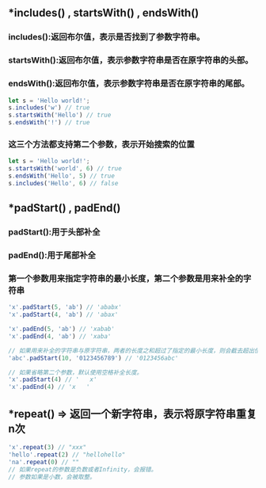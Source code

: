 ## *includes() , startsWith() , endsWith()
   ### includes():返回布尔值，表示是否找到了参数字符串。
   ### startsWith():返回布尔值，表示参数字符串是否在原字符串的头部。
   ### endsWith():返回布尔值，表示参数字符串是否在原字符串的尾部。
```js
let s = 'Hello world!';
s.includes('w') // true
s.startsWith('Hello') // true
s.endsWith('!') // true
```
   ### 这三个方法都支持第二个参数，表示开始搜索的位置
```js
let s = 'Hello world!';
s.startsWith('world', 6) // true
s.endsWith('Hello', 5) // true
s.includes('Hello', 6) // false
```

## *padStart() , padEnd()
   ### padStart():用于头部补全
   ### padEnd():用于尾部补全 
   ### 第一个参数用来指定字符串的最小长度，第二个参数是用来补全的字符串
```js
'x'.padStart(5, 'ab') // 'ababx'
'x'.padStart(4, 'ab') // 'abax'

'x'.padEnd(5, 'ab') // 'xabab'
'x'.padEnd(4, 'ab') // 'xaba'

// 如果用来补全的字符串与原字符串，两者的长度之和超过了指定的最小长度，则会截去超出位数的补全字符串。
'abc'.padStart(10, '0123456789') // '0123456abc'

// 如果省略第二个参数，默认使用空格补全长度。
'x'.padStart(4) // '   x'
'x'.padEnd(4) // 'x   '
```


## *repeat() => 返回一个新字符串，表示将原字符串重复n次
```js
'x'.repeat(3) // "xxx"
'hello'.repeat(2) // "hellohello"
'na'.repeat(0) // ""
// 如果repeat的参数是负数或者Infinity，会报错。
// 参数如果是小数，会被取整。
```
